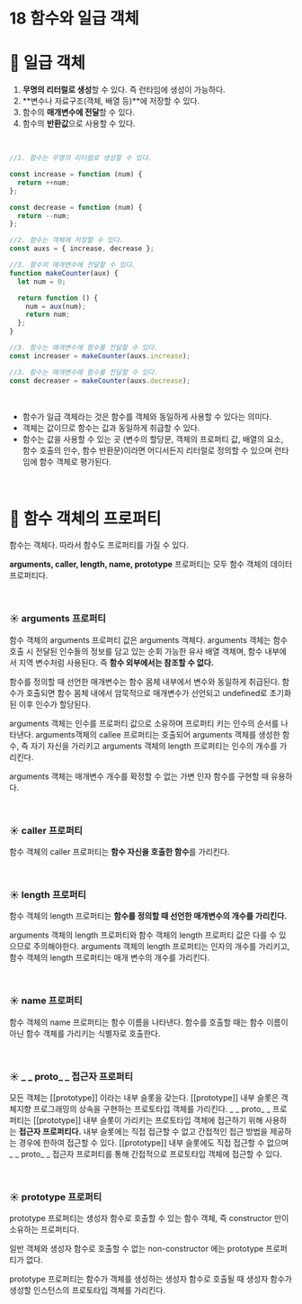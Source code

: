 # 18 함수와 일급 객체

# 🌈 일급 객체

1. **무명의 리터럴로 생성**할 수 있다. 즉 런타임에 생성이 가능하다.
2. **변수나 자료구조(객체, 배열 등)**에 저장할 수 있다.
3. 함수의 **매개변수에 전달**할 수 있다.
4. 함수의 **반환값**으로 사용할 수 있다.

</br>

```jsx
//1. 함수는 무명의 리터럴로 생성할 수 있다.

const increase = function (num) {
  return ++num;
};

const decrease = function (num) {
  return --num;
};

//2. 함수는 객체에 저장할 수 있다.
const auxs = { increase, decrease };

//3. 함수의 매개변수에 전달할 수 있다.
function makeCounter(aux) {
  let num = 0;

  return function () {
    num = aux(num);
    return num;
  };
}

//3. 함수는 매개변수에 함수를 전달할 수 있다.
const increaser = makeCounter(auxs.increase);

//3. 함수는 매개변수에 함수를 전달할 수 있다.
const decreaser = makeCounter(auxs.decrease);
```

</br>

- 함수가 일급 객체라는 것은 함수를 객체와 동일하게 사용할 수 있다는 의미다.
- 객체는 값이므로 함수는 값과 동일하게 취급할 수 있다.
- 함수는 값을 사용할 수 있는 곳 (변수의 할당문, 객체의 프로퍼티 값, 배열의 요소, 함수 호출의 인수, 함수 반환문)이라면 어디서든지 리터럴로 정의할 수 있으며 런타임에 함수 객체로 평가된다.

</br>

# 🌈 함수 객체의 프로퍼티

함수는 객체다. 따라서 함수도 프로퍼티를 가질 수 있다.

**arguments, caller, length, name, prototype** 프로퍼티는 모두 함수 객체의 데이터 프로퍼티다.

</br>

### ☀️ arguments 프로퍼티

함수 객체의 arguments 프로퍼티 값은 arguments 객체다. arguments 객체는 함수 호출 시 전달된 인수들의 정보를 담고 있는 순회 가능한 유사 배열 객체며, 함수 내부에서 지역 변수처럼 사용된다. 즉 **함수 외부에서는 참조할 수 없다.**

함수를 정의할 때 선언한 매개변수는 함수 몸체 내부에서 변수와 동일하게 취급된다. 함수가 호출되면 함수 몸체 내에서 암묵적으로 매개변수가 선언되고 undefined로 초기화된 이후 인수가 할당된다.

arguments 객체는 인수를 프로퍼티 값으로 소유하며 프로퍼티 키는 인수의 순서를 나타낸다. arguments객체의 callee 프로퍼티는 호출되어 arguments 객체를 생성한 함수, 즉 자기 자신을 가리키고 arguments 객체의 length 프로퍼티는 인수의 개수를 가리킨다.

arguments 객체는 매개변수 개수를 확정할 수 없는 가변 인자 함수를 구현할 때 유용하다.

</br>

### ☀️ caller 프로퍼티

함수 객체의 caller 프로퍼티는 **함수 자신을 호출한 함수**를 가리킨다.

</br>

### ☀️ length 프로퍼티

함수 객체의 length 프로퍼티는 **함수를 정의할 때 선언한 매개변수의 개수를 가리킨다.**

arguments 객체의 length 프로퍼티와 함수 객체의 length 프로퍼티 값은 다를 수 있으므로 주의해야한다. arguments 객체의 length 프로퍼티는 인자의 개수를 가리키고, 함수 객체의 length 프로퍼티는 매개 변수의 개수를 가리킨다.

</br>

### ☀️ name 프로퍼티

함수 객체의 name 프로퍼티는 함수 이름을 나타낸다. 함수를 호출할 때는 함수 이름이 아닌 함수 객체를 가리키는 식별자로 호출한다.

</br>

### ☀️ \_ _ proto_ \_ 접근자 프로퍼티

모든 객체는 [[prototype]] 이라는 내부 슬롯을 갖는다. [[prototype]] 내부 슬롯은 객체지향 프로그래밍의 상속을 구현하는 프로토타입 객체를 가리킨다. \_ _ proto_ _ 프로퍼티는 [[prototype]] 내부 슬롯이 가리키는 프로토타입 객체에 접근하기 위해 사용하는 **접근자 프로퍼티다.** 내부 슬롯에는 직접 접근할 수 없고 간접적인 접근 방법을 제공하는 경우에 한하여 접근할 수 있다. [[prototype]] 내부 슬롯에도 직접 접근할 수 없으며 _ _ proto_ \_ 접근자 프로퍼티를 통해 간접적으로 프로토타입 객체에 접근할 수 있다.

</br>

### ☀️ prototype 프로퍼티

prototype 프로퍼티는 생성자 함수로 호출할 수 있는 함수 객체, 즉 constructor 만이 소유하는 프로퍼티다.

일반 객체와 생성자 함수로 호출할 수 없는 non-constructor 에는 prototype 프로퍼티가 없다.

prototype 프로퍼티는 함수가 객체를 생성하는 생성자 함수로 호출될 때 생성자 함수가 생성할 인스턴스의 프로토타입 객체를 가리킨다.
